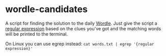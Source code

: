 # wordle-candidates
A script for finding the solution to the daily [Wordle](https://www.powerlanguage.co.uk/wordle/). Just give the script a [regular expression](https://en.wikipedia.org/wiki/Regular_expression) based on the clues you've got and the matching words will be printed to the terminal.

On Linux you can use egrep instead: ```cat words.txt | egrep '{regular expression}'```
